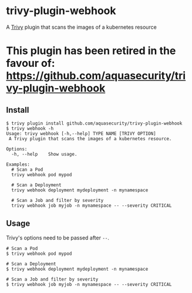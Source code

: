 # trivy-plugin-webhook
A [Trivy](https://github.com/aquasecurity/trivy) plugin that scans the images of a kubernetes resource

# This plugin has been retired in the favour of: https://github.com/aquasecurity/trivy-plugin-webhook

## Install

```
$ trivy plugin install github.com/aquasecurity/trivy-plugin-webhook
$ trivy webhook -h
Usage: trivy webhook [-h,--help] TYPE NAME [TRIVY OPTION]
 A Trivy plugin that scans the images of a kubernetes resource.

Options:
  -h, --help    Show usage.

Examples:
  # Scan a Pod
  trivy webhook pod mypod

  # Scan a Deployment
  trivy webhook deployment mydeployment -n mynamespace

  # Scan a Job and filter by severity
  trivy webhook job myjob -n mynamespace -- --severity CRITICAL
```

## Usage
Trivy's options need to be passed after `--`.

```
# Scan a Pod
$ trivy webhook pod mypod

# Scan a Deployment
$ trivy webhook deployment mydeployment -n mynamespace

# Scan a Job and filter by severity
$ trivy webhook job myjob -n mynamespace -- --severity CRITICAL
```

